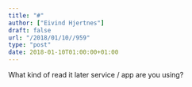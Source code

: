 ```yaml
---
title: "#"
author: ["Eivind Hjertnes"]
draft: false
url: "/2018/01/10//959"
type: "post"
date: 2018-01-10T01:00:00+01:00
---
```


What kind of read it later service / app are you using?

